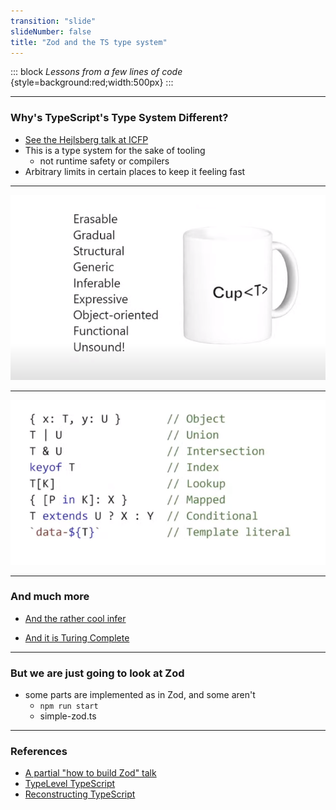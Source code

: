 ```yaml
---
transition: "slide"
slideNumber: false
title: "Zod and the TS type system"
---
```


::: block
*Lessons from a few lines of code* {style=background:red;width:500px}
:::

---

### Why's TypeScript's Type System Different?

- [See the Hejlsberg talk at ICFP](https://www.youtube.com/live/d0zFruedB-w?si=BaKI1LX3F3KKXZBD&t=763)
- This is a type system for the sake of tooling 
  - not runtime safety or compilers
- Arbitrary limits in certain places to keep it feeling fast

---

![Features](images/features.png) 

---

![Types](images/types.png) 

---

### And much more

- [And the rather cool infer](https://blog.logrocket.com/understanding-infer-typescript/)

- [And it is Turing Complete](https://itnext.io/implementing-arithmetic-within-typescripts-type-system-a1ef140a6f6f)


---

### But we are just going to look at Zod

- some parts are implemented as in Zod, and some aren't
  - `npm run start`
  - simple-zod.ts

---

### References

- [A partial "how to build Zod" talk](https://youtube.com/watch?v=6zojOpZGrtg&si=1IlO3qiuvJlHW7dd)
- [TypeLevel TypeScript](https://github.com/gvergnaud/type-level-typescript-workshop)
- [Reconstructing TypeScript](https://jaked.org/blog/2021-09-15-Reconstructing-TypeScript-part-1)
